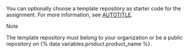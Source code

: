 You can optionally choose a template repository as starter code for the assignment. For more information, see [AUTOTITLE](/education/manage-coursework-with-github-classroom/teach-with-github-classroom/create-an-assignment-from-a-template-repository).

> [!NOTE]
> The template repository must belong to your organization or be a public repository on {% data variables.product.product_name %}.
